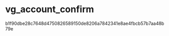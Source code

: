 vg_account_confirm
==================

b1f90dbe28c7648d4750826589150de8206a7842341e8ae4fbcb57b7aa48b79e

